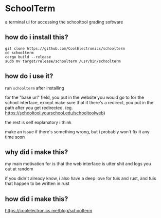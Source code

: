 # SchoolTerm
a terminal ui for accessing the schooltool grading software

## how do i install this?
```
git clone https://github.com/CoolElectronics/schoolterm
cd schoolterm
cargo build --release
sudo mv target/release/schoolterm /usr/bin/schoolterm
```
## how do i use it?
run `schoolterm` after installing

for the "base url" field, you put in the website you would go to for the school interface, except make sure that if there's a redirect, you put in the path after you get redirected. (eg. https://schooltool.yourschool.edu/schooltoolweb)

the rest is self explanatory i think

make an issue if there's something wrong, but i probably won't fix it any time soon

## why did i make this?
my main motivation for is that the web interface is utter shit and logs you out at random

if you didn't already know, i also have a deep love for tuis and rust, and tuis that happen to be written in rust

## how did i make this?
https://coolelectronics.me/blog/schoolterm
